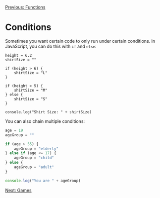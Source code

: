 [Previous: Functions](../Lesson-06-Functions/README.md)

# Conditions

Sometimes you want certain code to only run under certain conditions. In JavaScript, you can do this with `if` and `else`:

```javscript
height = 6.2
shirtSize = ""

if (height > 6) {
    shirtSize = "L"
}

if (height > 5) {
    shirtSize = "M"
} else {
    shirtSize = "S"
}

console.log("Shirt Size: " + shirtSize)
```

You can also chain multiple conditions:

```javascript
age = 19
ageGroup = ""

if (age > 55) {
    ageGroup = "elderly"
} else if (age <= 17) {
    ageGroup = "child"
} else {
    ageGroup = "adult"
}

console.log("You are " + ageGroup)
```

[Next: Games](../Lesson-08-Games/README.md)